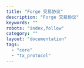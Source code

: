 ```yaml
---
title: "Forge 交易协议"
description: "Forge 交易协议"
keywords: ""
robots: "index,follow"
category: ""
layout: "documentation"
tags:
  - "core"
  - "tx_protocol"
---
```


<!--stackedit_data:
eyJoaXN0b3J5IjpbLTI4OTk5NDQxNl19
-->
